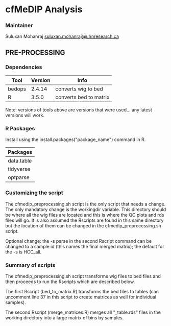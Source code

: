 # cfMeDIP Analysis 
### Maintainer 
Suluxan Mohanraj suluxan.mohanraj@uhnresearch.ca

## PRE-PROCESSING
### Dependencies 
|      Tool     |    Version    |      Info     |
| ------------- | ------------- | ------------- |
|     bedops    |    2.4.14     | converts wig to bed  |
|       R       |     3.5.0     | converts bed to matrix  |

Note: versions of tools above are versions that were used... any latest versions will work. 


### R Packages
Install using the install.packages("package_name") command in R.

|      Packages     |  
| ------------- |
|     data.table    | 
|       tidyverse       |    
|       optparse       |  


### Customizing the script
The cfmedip_preprocessing.sh script is the only script that needs a change. The only mandatory change is the workingdir variable. This directory should be where all the wig files are located and this is where the QC plots and rds files will go. It is also assumed the Rscripts are found in this same directory but the location of them can be changed in the cfmedip_preprocessing.sh script. 

Optional change: the -s parse in the second Rscript command can be changed to a sample id (this names the final merged matrix); the default for the -s is HCC_all.

### Summary of scripts
The cfmedip_preprocessing.sh script transforms wig files to bed files and then proceeds to run the Rscripts which are described below. 

The first Rscript (bed_to_matrix.R) transforms the bed files to tables (can uncomment line 37 in this script to create matrices as well for individual samples). 

The second Rscript (merge_matrices.R) merges all "_table.rds" files in the working directory into a large matrix of bins by samples. 

